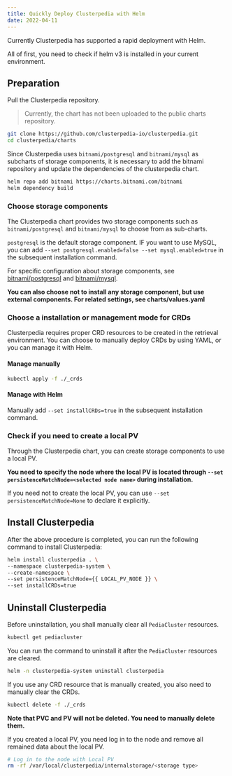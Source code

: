 ```yaml
---
title: Quickly Deploy Clusterpedia with Helm
date: 2022-04-11
---
```

<!--当前 Clusterpedia 已经支持通过 Helm 来快速部署。-->
Currently Clusterpedia has supported a rapid deployment with Helm.

<!--首先需要保证当前环境已经安装 helm v3。-->
All of first, you need to check if helm v3 is installed in your current environment.

<!--
## 准备阶段
拉取 Clusterpedia 仓库代码。
> 当前暂时还未将 chart 上传至 charts 公共仓库。
-->
## Preparation

Pull the Clusterpedia repository.

> Currently, the chart has not been uploaded to the public charts repository.

```bash
git clone https://github.com/clusterpedia-io/clusterpedia.git
cd clusterpedia/charts
```

<!--
由于 clusterpedia 使用 `bitnami/postgresql` 和 `bitnami/mysql` 作为存储组件子 chart，
所以需要添加 bitnami 仓库，并更新 clusterpedia chart 的依赖。
-->
Since Clusterpedia uses `bitnami/postgresql` and `bitnami/mysql` as subcharts of storage components, it is necessary to add the bitnami repository and update the dependencies of the clusterpedia chart.

```bash
helm repo add bitnami https://charts.bitnami.com/bitnami
helm dependency build
```

<!--
### 选择存储组件
Clusterpedia Chart 通过子 chart 的方式，提供了 `bitnami/postgresql` 和 `bitnami/mysql` 两款存储组件可供选择。
`postgresql` 为默认的存储组件，如果想要使用 MySQL，那么在后续安装命令中添加 `--set postgresql.enabled=false --set mysql.enabled=true`
更多关于存储组件的配置，可以参考 [bitnami/postgresql](https://github.com/bitnami/charts/tree/master/bitnami/postgresql) 和 [bitnami/mysql](https://github.com/bitnami/charts/tree/master/bitnami/mysql)。
**用户也可以选择不安装存储组件，而是使用外部组件，相关设置可以参考 charts/values.yaml**
-->
### Choose storage components

The Clusterpedia chart provides two storage components such as `bitnami/postgresql` and `bitnami/mysql` to choose from as sub-charts.

`postgresql` is the default storage component. IF you want to use MySQL, you can add `--set postgresql.enabled=false --set mysql.enabled=true` in the subsequent installation command.

For specific configuration about storage components, see [bitnami/postgresql](https://github.com/bitnami/charts/tree/master/bitnami/postgresql) and [bitnami/mysql](https://github.com/bitnami/charts/tree/master/bitnami/mysql).

**You can also choose not to install any storage component, but use external components. For related settings, see charts/values.yaml**

<!--
### 选择 CRD 的安装/管理方式
clusterpedia 要求环境中创建相应的 CRD 资源，可以选择手动部署 CRD YAML，也可以在 Helm 中管理。
#### 手动管理
-->
### Choose a installation or management mode for CRDs

Clusterpedia requires proper CRD resources to be created in the retrieval environment. You can choose to manually deploy CRDs by using YAML, or you can manage it with Helm.

#### Manage manually

```bash
kubectl apply -f ./_crds
```

<!--
#### 使用 Helm 管理
在后续安装命令中需要手动添加 `--set installCRDs=true` 即可。

### 决定是否需要创建 Local PV
Clusterpedia Chart 可以为用户创建存储组件使用 Local PV。
**用户在安装时需要通过 `--set persistenceMatchNode=<selected node name>` 来指定 Local PV 所在节点。**
如果用户不需要创建 Local PV，那么需要使用 `--set persistenceMatchNode=None` 显式声明。

## 安装 Clusterpedia
经过上述决策后，用户可以进行安装：
-->
#### Manage with Helm

Manually add `--set installCRDs=true` in the subsequent installation command.

### Check if you need to create a local PV

Through the Clusterpedia chart, you can create storage components to use a local PV.

**You need to specify the node where the local PV is located through `--set persistenceMatchNode=<selected node name>` during installation.**

If you need not to create the local PV, you can use `--set persistenceMatchNode=None` to declare it explicitly.

## Install Clusterpedia

After the above procedure is completed, you can run the following command to install Clusterpedia:

```bash
helm install clusterpedia . \
--namespace clusterpedia-system \
--create-namespace \
--set persistenceMatchNode={{ LOCAL_PV_NODE }} \
--set installCRDs=true
```

<!--
## 卸载 Clusterpedia
在卸载 Clusterpedia 前需要手动清理所有 `PediaCluster` 资源。
-->
## Uninstall Clusterpedia

Before uninstallation, you shall manually clear all `PediaCluster` resources.

```bash
kubectl get pediacluster
```

<!--`PediaCluster` 清理完成后就可以执行卸载命令。-->
You can run the command to uninstall it after the `PediaCluster` resources are cleared.

```bash
helm -n clusterpedia-system uninstall clusterpedia
```
<!--如果用户使用手动创建的 CRD 资源，那么同样也需要手动清理 CRD。-->
If you use any CRD resource that is manually created, you also need to manually clear the CRDs.

```bash
kubectl delete -f ./_crds
```

<!--
**注意 PVC 和 PV 并不会删除，用户需要手动删除。**
如果创建了 Local PV，那么还需要进入相应节点，清理 Local PV 的遗留数据。
-->
**Note that PVC and PV will not be deleted. You need to manually delete them.**

If you created a local PV, you need log in to the node and remove all remained data about the local PV.

```bash
# Log in to the node with Local PV
rm -rf /var/local/clusterpedia/internalstorage/<storage type>
```
